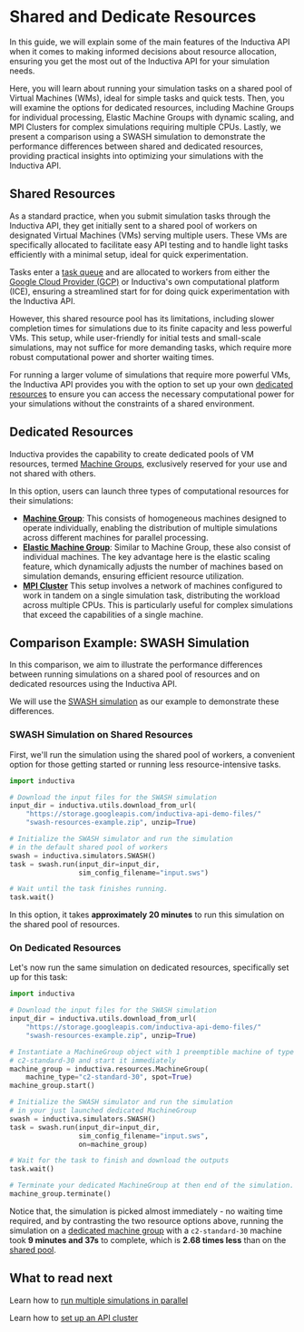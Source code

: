 # Shared and Dedicate Resources

In this guide, we will explain some of the main features of the Inductiva API when 
it comes to making informed decisions about resource allocation, ensuring you get 
the most out of the Inductiva API for your simulation needs.

Here, you will learn about running your simulation tasks on a shared pool of Virtual
Machines (WMs), ideal for simple tasks and quick tests. Then, you will examine the 
options for dedicated resources, including Machine Groups for individual processing, 
Elastic Machine Groups with dynamic scaling, and MPI Clusters for complex simulations 
requiring multiple CPUs. Lastly, we present a comparison using a SWASH simulation 
to demonstrate the performance differences between shared and dedicated resources, 
providing practical insights into optimizing your simulations with the Inductiva API.

## Shared Resources

As a standard practice, when you submit simulation tasks through the Inductiva API, 
they get initially sent to a shared pool of workers on designated Virtual Machines (VMs)
serving multiple users. These VMs are specifically allocated to facilitate easy 
API testing and to handle light tasks efficiently with a minimal setup, ideal for 
quick experimentation.

Tasks enter a [task queue]() and are allocated to workers from either the [Google Cloud Provider (GCP)](https://cloud.google.com/compute/docs/machine-resource) or Inductiva's own 
computational platform (ICE), ensuring a streamlined start for for doing quick 
experimentation with the Inductiva API.

However, this shared resource pool has its limitations, including slower completion 
times for simulations due to its finite capacity and less powerful VMs. This setup, 
while user-friendly for initial tests and small-scale simulations, may not suffice 
for more demanding tasks, which require more robust computational power and shorter 
waiting times.

For running a larger volume of simulations that require more powerful VMs, the 
Inductiva API provides you with the option to set up your own [dedicated resources]() 
to ensure you can access the necessary computational power for your simulations 
without the constraints of a shared environment. 

## Dedicated Resources

Inductiva provides the capability to create dedicated pools of VM resources, 
termed [Machine Groups](), exclusively reserved for your use and not shared with 
others. 

In this option, users can launch three types of computational resources for their simulations:

- [**Machine Group**](#launch-a-machine-group): This consists of homogeneous machines 
designed to operate individually, enabling the distribution of multiple simulations 
across different machines for parallel processing.
- [**Elastic Machine Group**](#set-up-an-elastic-machine-group): Similar to Machine 
Group, these also consist of individual machines. The key advantage here is the 
elastic scaling feature, which dynamically adjusts the number of machines based 
on simulation demands, ensuring efficient resource utilization.
- [**MPI Cluster**](#start-a-mpi-cluster-in-the-cloud) This setup involves a network 
of machines configured to work in tandem on a single simulation task, distributing 
the workload across multiple CPUs. This is particularly useful for complex simulations 
that exceed the capabilities of a single machine.


## Comparison Example: SWASH Simulation

In this comparison, we aim to illustrate the performance differences between 
running simulations on a shared pool of resources and on dedicated resources using the 
Inductiva API. 

We will use the [SWASH simulation]() as our example to demonstrate these differences.

### SWASH Simulation on Shared Resources

First, we'll run the simulation using the shared pool of workers, a convenient 
option for those getting started or running less resource-intensive tasks. 

```python
import inductiva

# Download the input files for the SWASH simulation
input_dir = inductiva.utils.download_from_url(
    "https://storage.googleapis.com/inductiva-api-demo-files/"
    "swash-resources-example.zip", unzip=True)

# Initialize the SWASH simulator and run the simulation
# in the default shared pool of workers
swash = inductiva.simulators.SWASH()
task = swash.run(input_dir=input_dir,
                 sim_config_filename="input.sws")

# Wait until the task finishes running.
task.wait()
```
In this option, it takes **approximately 20 minutes** 
to run this simulation on the shared pool of resources.

### On Dedicated Resources

Let's now run the same simulation on dedicated resources, specifically set 
up for this task:

```python
import inductiva

# Download the input files for the SWASH simulation
input_dir = inductiva.utils.download_from_url(
    "https://storage.googleapis.com/inductiva-api-demo-files/"
    "swash-resources-example.zip", unzip=True)

# Instantiate a MachineGroup object with 1 preemptible machine of type
# c2-standard-30 and start it immediately
machine_group = inductiva.resources.MachineGroup(
    machine_type="c2-standard-30", spot=True)
machine_group.start()

# Initialize the SWASH simulator and run the simulation
# in your just launched dedicated MachineGroup
swash = inductiva.simulators.SWASH()
task = swash.run(input_dir=input_dir,
                 sim_config_filename="input.sws",
                 on=machine_group)

# Wait for the task to finish and download the outputs
task.wait()

# Terminate your dedicated MachineGroup at then end of the simulation.
machine_group.terminate()
```
Notice that, the simulation is picked almost immediately - no waiting time required, and by contrasting the two resource options above, running the simulation on a [dedicated machine group]() with a `c2-standard-30` machine took **9 minutes and 37s** to complete, which is 
**2.68 times less** than on the [shared pool](). 

## What to read next

Learn how to [run multiple simulations in parallel]() 

Learn how to [set up an API cluster]()









